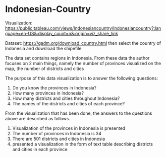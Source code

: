 # Indonesian-Country

Visualization: https://public.tableau.com/views/Indonesiancountry/Indonesiancountry?:language=en-US&:display_count=n&:origin=viz_share_link

Dataset: https://gadm.org/download_country.html
then select the country of Indonesia and download the shipefile

The data set contains regions in Indonesia. From these data the author focuses on 2 main things, 
namely the number of provinces visualized on the map, the number of districts and cities

The purpose of this data visualization is to answer the following questions:

1. Do you know the provinces in Indonesia?
2. How many provinces in Indonesia?
3. How many districts and cities throughout Indonesia?
4. The names of the districts and cities of each province?

From the visualization that has been done, the answers to the questions above are described as follows.

1. Visualization of the provinces in Indonesia is presented
2. The number of provinces in Indonesia is 34
3. There are 501 districts and cities in Indonesia
4. presented a visualization in the form of
text table describing districts and cities in each province
